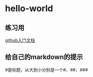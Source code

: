 # hello-world<br>


## 练习用<br>

<a href="https://docs.github.com/zh/get-started">github入门文档<a/>
<br>

## 给自己的markdown的提示<br>
#是标题，从大到小分别是一个#、##、###
